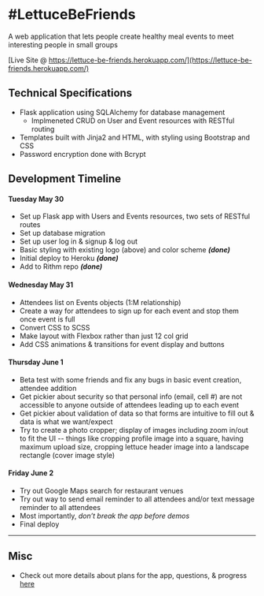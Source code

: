 # #LettuceBeFriends

A web application that lets people create healthy meal events to meet interesting people in small groups

[Live Site @ https://lettuce-be-friends.herokuapp.com/](https://lettuce-be-friends.herokuapp.com/)

## Technical Specifications

* Flask application using SQLAlchemy for database management
	* Implmeneted CRUD on User and Event resources with RESTful routing
* Templates built with Jinja2 and HTML, with styling using Bootstrap and CSS
* Password encryption done with Bcrypt

## Development Timeline

#### Tuesday May 30

* Set up Flask app with Users and Events resources, two sets of RESTful routes 
* Set up database migration
* Set up user log in & signup & log out
* Basic styling with existing logo (above) and color scheme **_(done)_**
* Initial deploy to Heroku **_(done)_**
* Add to Rithm repo **_(done)_**

#### Wednesday May 31

* Attendees list on Events objects (1:M relationship)
* Create a way for attendees to sign up for each event and stop them once event is full
* Convert CSS to SCSS
* Make layout with Flexbox rather than just 12 col grid
* Add CSS animations & transitions for event display and buttons

#### Thursday June 1

* Beta test with some friends and fix any bugs in basic event creation, attendee addition
* Get pickier about security so that personal info (email, cell #) are not accessible to anyone outside of attendees leading up to each event
* Get pickier about validation of data so that forms are intuitive to fill out & data is what we want/expect
* Try to create a photo cropper; display of images including zoom in/out to fit the UI -- things like cropping profile image into a square, having maximum upload size, cropping lettuce header image into a landscape rectangle (cover image style)

#### Friday June 2

* Try out Google Maps search for restaurant venues
* Try out way to send email reminder to all attendees and/or text message reminder to all attendees
* Most importantly, *don’t break the app before demos*
* Final deploy


********

## Misc

* Check out more details about plans for the app, questions, & progress [here](https://docs.google.com/document/d/1UcY4zTgfRUQolKyFGeEFAckOhiQEANiOMKMgdrafxm4/edit?usp=sharing)